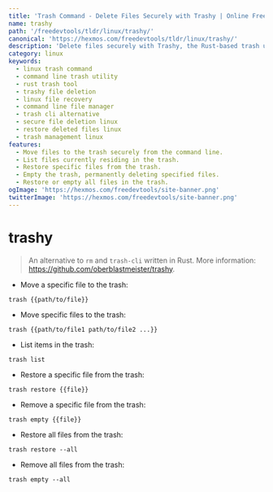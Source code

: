 ```yaml
---
title: 'Trash Command - Delete Files Securely with Trashy | Online Free DevTools by Hexmos'
name: trashy
path: '/freedevtools/tldr/linux/trashy/'
canonical: 'https://hexmos.com/freedevtools/tldr/linux/trashy/'
description: 'Delete files securely with Trashy, the Rust-based trash utility. Recover deleted files and manage your trash from the command line. Free online tool, no registration required.'
category: linux
keywords:
  - linux trash command
  - command line trash utility
  - rust trash tool
  - trashy file deletion
  - linux file recovery
  - command line file manager
  - trash cli alternative
  - secure file deletion linux
  - restore deleted files linux
  - trash management linux
features:
  - Move files to the trash securely from the command line.
  - List files currently residing in the trash.
  - Restore specific files from the trash.
  - Empty the trash, permanently deleting specified files.
  - Restore or empty all files in the trash.
ogImage: 'https://hexmos.com/freedevtools/site-banner.png'
twitterImage: 'https://hexmos.com/freedevtools/site-banner.png'
---
```


# trashy

> An alternative to `rm` and `trash-cli` written in Rust.
> More information: <https://github.com/oberblastmeister/trashy>.

- Move a specific file to the trash:

`trash {{path/to/file}}`

- Move specific files to the trash:

`trash {{path/to/file1 path/to/file2 ...}}`

- List items in the trash:

`trash list`

- Restore a specific file from the trash:

`trash restore {{file}}`

- Remove a specific file from the trash:

`trash empty {{file}}`

- Restore all files from the trash:

`trash restore --all`

- Remove all files from the trash:

`trash empty --all`

